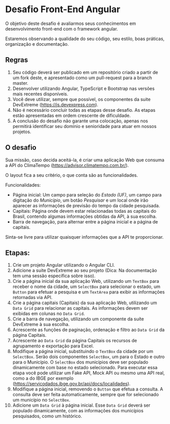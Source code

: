 # Desafio Front-End Angular

O objetivo deste desafio é avaliarmos seus conhecimentos em desenvolvimento front-end com o framework angular.

Estaremos observando a qualidade do seu código, seu estilo, boas práticas, organização e documentação.

## Regras

1. Seu código deverá ser publicado em um repositório criado a partir de um fork deste, e apresentado como um pull-request para a branch master.
2. Desenvolver utilizando Angular, TypeScript e Bootstrap nas versões mais recentes disponíveis.
3. Você deve utilizar, sempre que possível, os componentes da suite DevExtreme (https://js.devexpress.com).
4. Não é necessário concluir todas as etapas desse desafio. As etapas estão apresentadas em ordem crescente de dificuldade.
5. A conclusão do desafio não garante uma colocação, apenas nos permitirá identificar seu domínio e senioridade para atuar em nossos projetos.

## O desafio

Sua missão, caso decida aceitá-la, é criar uma aplicação Web que consuma a API do ClimaTempo (https://advisor.climatempo.com.br/).

O layout fica a seu critério, o que conta são as funcionalidades.

Funcionalidades:

- Página inicial: Um campo para seleção do *Estado (UF)*, um campo para digitação do *Município*, um botão *Pesquisar* e um local onde irão aparecer as informações de previsão do tempo da cidade pesquisada.
- Capitais: Página onde devem estar relacionadas todas as capitais do Brasil, contendo algumas informações obtidas da API, à sua escolha.
- Barra de navegação, para alternar entre a página inicial e a página de capitais.

Sinta-se livre para utilizar quaisquer informações que a API te proporcionar.

## Etapas:

1. Crie um projeto Angular utilizando o Angular CLI.
2. Adicione a suite DevExtreme ao seu projeto (Dica: Na documentação tem uma sessão específica sobre isso).
3. Crie a página inicial da sua aplicação Web, utilizando um `TextBox` para receber o nome da cidade, um `SelectBox` para selecionar o estado, um `Button` para efetuar a pesquisa e um `TextArea` para exibir as informações retornadas via API.
4. Crie a página capitais (Capitais) da sua aplicação Web, utilizando um `Data Grid` para relacionar as capitais. As informações devem ser exibidas em colunas no `Data Grid`.
5. Crie a barra de navegação, utilizando um componente da suíte DevExtreme à sua escolha.
6. Acrescente as funções de paginação, ordenação e filtro ao `Data Grid` da página Capitais.
8. Acrescente ao `Data Grid` da página Capitais os recursos de agrupamento e exportação para Excel.
8. Modifique a página inicial, substituindo o `TextBox` da cidade por um `SelectBox`. Serão dois componentes `SelectBox`, um para o Estado e outro para o Município. O `SelectBox` dos municípios deve ser populado dinamicamente com base no estado selecionado. Para executar essa etapa você pode utilizar um Fake API, Mock API ou mesmo uma API real, como a do IBGE por exemplo (https://servicodados.ibge.gov.br/api/docs/localidades).
9. Modifique a página inicial, removendo o `Button` que efetua a consulta. A consulta deve ser feita automaticamente, sempre que for selecionado um município no `SelectBox`.
10. Adicione um `Data Grid` à página inicial. Esse `Data Grid` deverá ser populado dinamicamente, com as informações dos municípios pesquisados, como um histórico.
